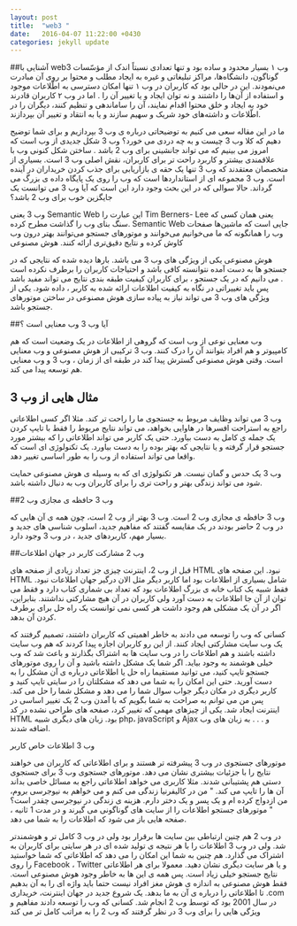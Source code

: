 ```yaml
---
layout: post
title:  "web3 "
date:   2016-04-07 11:22:00 +0430
categories: jekyll update
---
```


##آشنایی با web3 
وب ۱ بسیار محدود و ساده‌ بود و تنها تعدادی نسبتاً اندک از مؤسّسات گوناگون، دانشگاه‌ها، مراکز تبلیغاتی و غیره به ایجاد مطلب و محتوا بر روی آن مبادرت می‌نمودند. این در حالی بود که کاربران در وب ۱ تنها امکان دسترسی به اطّلاعات موجود و استفاده از آن‌ها را داشتند و نه توان ایجاد و یا تغییر آن را . اما در وب ۲ کاربران قادرند خود به ایجاد و خلق محتوا اقدام نمایند، آن را ساماندهی و تنظیم کنند، دیگران را در اطّلاعات و داشته‌های خود شریک و سهیم سازند و یا به انتقاد و تغییر آن بپردازند.

ما در این مقاله سعی می کنیم به توضیحاتی درباره ی وب 3 بپردازیم و برای شما توضیح دهیم که کلا وب 3 چیست و به چه دردی می خورد؟
وب 3 شکل جدیدی از وب است که امروز می بینیم که می تواند جانشینی برای وب 2 باشد . ساختن شکل کنونی وب با علاقمندی بیشتر و کاربرد راحت تر برای کاربران، نقش اصلی وب 3 است. بسیاری از متخصصان معتقدند که وب 3 تنها یک حقه ی بازاریابی برای جذب کردن خریداران در آینده است. وب 3 مجموعه ای از استانداردها است که وب را روی یک پایگاه داده ی بزرگ می گرداند. حالا سوالی که در این بحث وجود دارد این است که آیا وب 3 می توانست یک جایگزین خوب برای وب 2 باشد؟

وب 3 یعنی Semantic Web این عبارت را Tim Berners- Lee یعنی همان کسی که سنگ بنای وب را گذاشت مطرح کرده. Semantic Web جایی است که ماشین‌ها صفحات وب را همانگونه که ما می‌خوانیم می‌خوانند و موتورهای جستجو می‌توانند بهتر درون وب کاوش کرده و نتایج دقیق‌تری ارائه کنند.
هوش مصنوعی

هوش مصنوعی یکی از ویژگی های وب 3 می باشد. بارها دیده شده که نتایجی که در جستجو ها به دست آمده نتوانسته کافی باشد و احتیاجات کاربران را برطرف نکرده است . می دانیم که در یک جستجو ، برای کاربران کیفیت طبقه بندی نتایج می تواند مفید باشد پس باید تغییراتی در نگاه به کیفیت اطلاعات ارائه شده به کاربر ، داده شود. یکی از ویژگی های وب 3 می تواند نیاز به پیاده سازی هوش مصنوعی در ساختن موتورهای جستجو باشد.

##آیا وب 3 وب معنایی است ؟

وب معنایی نوعی از وب است که گروهی از اطلاعات در یک وضعیت است که هم کامپیوتر و هم افراد بتوانند آن را درک کنند. وب 3 ترکیبی از هوش مصنوعی و وب معنایی است. وقتی هوش مصنوعی گسترش پیدا کند در طبقه ای از زمان ، وب 3 و وب معنایی هم توسعه پیدا می کند.

 
## مثال هایی از وب 3
 

وب 3 می تواند وظایف مربوط به جستجوی ما را راحت تر کند. مثلا اگر کسی اطلاعاتی راجع به استراحت افسرها در هاوایی بخواهد، می تواند نتایج مربوط را فقط با تایپ کردن یک جمله ی کامل به دست بیاورد. حتی یک کاربر می تواند اطلاعاتی را که بیشتر مورد جستجو قرار گرفته و یا نتایجی که بهتر بوده را به دست بیاورد. یک تکنولوژی ای است که واقعا می تواند استفاده از وب را به طور اساسی تغییر دهد.

وب 3 یک حدس و گمان نیست. هر تکنولوژی ای که به وسیله ی هوش مصنوعی حمایت شود می تواند زندگی بهتر و راحت تری را برای کاربران وب به دنبال داشته باشد.

 ##وب 3 حافظه ی مجازی وب 2
 

وب 3 حافظه ی مجازی وب 2 است. وب 3 بهتر از وب 2 است، چون همه ی آن هایی که در وب 2 حاضر بودند در یک مقایسه گفتند که مفاهیم جدید، اسلوب شناسی های جدید و بسیار مهم، کاربردهای جدید ، در وب 3 وجود دارد.

 ##وب 2 مشارکت کاربر در جهان اطلاعات
 

قبل از وب 2، اینترنت چیزی جز تعداد زیادی از صفحه های HTML نبود. این صفحه های HTML شامل بسیاری از اطلاعات بود اما کاربر دیگر مثل الان درگیر جهان اطلاعات نبود. فقط شبیه یک کتاب خانه ی بزرگ اطلاعات بود که تعداد بی شماری کتاب دارد و فقط می توان از آن جا اطلاعات به دست آورد ولی کاربران در آن هیچ مشارکتی نداشتند. بنابراین، اگر در آن یک مشکلی هم وجود داشت هر کسی نمی توانست یک راه حل برای برطرف کردن آن بدهد.

کسانی که وب را توسعه می دادند به خاطر اهمیتی که کاربران داشتند، تصمیم گرفتند که یک وب سایت مشارکتی ایجاد کنند. از این رو کاربران اجازه پیدا کردند که هم وب سایت داشته باشند و هم اطلاعات را در وب سایت ها به اشتراک بگذارند و باعث شد که وب خیلی هوشمند به وجود بیاید. اگر شما یک مشکل داشته باشید و آن را روی موتورهای جستجو تایپ کنید، می توانید مستقیما راه حل یا اطلاعاتی درباره ی آن مشکل را به دست آورید. حتی این امکان را به شما می دهد که مشکلتان را در سایتی تایپ کنید و کاربر دیگری در مکان دیگر جواب سوال شما را می دهد و مشکل شما را حل می کند. پس من می توانم به صراحت به شما بگویم که با آمدن وب 2 یک تغییر اساسی در اینترنت ایجاد شد. یکی از چیزهای مهمی که تغییر کرد، صفحه های طراحی نشده در کد HTML بود. زبان های دیگری شبیه php، javaScript و Ajax و . . . به زبان های وب اضافه شدند.

 
وب 3 اطلاعات خاص کاربر
 

موتورهای جستجوی در وب 3 پیشرفته تر هستند و برای اطلاعاتی که کاربران می خواهند نتایج را با جزئیات بیشتری نشان می دهد. موتورهای جستجوی وب 3 برای جستجوی دستی هم پشتیبانی شدند. مثلا کاربری می خواهد اطلاعاتی راجع به مسائل خاصی بداند آن ها را تایپ می کند. " من در کالیفرنیا زندگی می کنم و می خواهم به نیوجرسی بروم، من ازدواج کرده ام و یک پسر و یک دختر دارم. هزینه ی زندگی در نیوجرسی چقدر است؟ " موتورهای جستجو اطلاعات را از سایت های گوناگونی می گیرند و در مدت 1 ثانیه ، صفحه هایی باز می شود که اطلاعات را به شما می دهد.

در وب 2 هم چنین ارتباطی بین سایت ها برقرار بود ولی در وب 3 کامل تر و هوشمندتر شد. ولی در وب 3 اطلاعات را با هر نتیجه ی تولید شده ای در هر سایتی برای کاربران به اشتراک می گذارد. هم چنین به شما این امکان را می دهد که اطلاعاتی که شما خواستید را روی Facebook ، Twitter و یا هر سایت دیگری نشان دهید. معمولا برای هر اطلاعاتی نتایج جستجو خیلی زیاد است. پس همه ی این ها به خاطر وجود هوش مصنوعی است. فقط هوش مصنوعی به اندازه ی هوش مغز افراد نیست حتما باید واژه ای را به آن بدهیم تا اطلاعاتی را درباره ی آن به ما بدهد. یک شروع جدید در جهان اینترنت، خریداری .com در سال 2001 بود که توسط وب 2 انجام شد. کسانی که وب را توسعه دادند مفاهیم و ویژگی هایی را برای وب 3 در نظر گرفتند که وب 2 را به مراتب کامل تر می کند